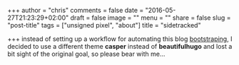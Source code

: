 +++
author = "chris"
comments = false
date = "2016-05-27T21:23:29+02:00"
draft = false
image = ""
menu = ""
share = false
slug = "post-title"
tags = ["unsigned pixel", "about"]
title = "sidetracked"

+++
instead of setting up a workflow for automating this blog [bootstraping](bootstrapping), I decided to use a different theme **casper** instead of **beautifulhugo** and lost a bit sight of the original goal, so please bear with me... 

